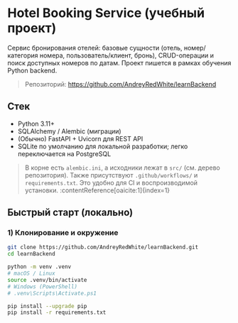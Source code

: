 # Hotel Booking Service (учебный проект)

Сервис бронирования отелей: базовые сущности (отель, номер/категория номера, пользователь/клиент, бронь), CRUD-операции и поиск доступных номеров по датам. Проект пишется в рамках обучения Python backend.

> Репозиторий: https://github.com/AndreyRedWhite/learnBackend

## Стек

- Python 3.11+
- SQLAlchemy / Alembic (миграции)
- (Обычно) FastAPI + Uvicorn для REST API
- SQLite по умолчанию для локальной разработки; легко переключается на PostgreSQL

> В корне есть `alembic.ini`, а исходники лежат в `src/` (см. дерево репозитория). Также присутствуют `.github/workflows/` и `requirements.txt`. Это удобно для CI и воспроизводимой установки. :contentReference[oaicite:1]{index=1}

## Быстрый старт (локально)

### 1) Клонирование и окружение

```bash
git clone https://github.com/AndreyRedWhite/learnBackend.git
cd learnBackend

python -m venv .venv
# macOS / Linux
source .venv/bin/activate
# Windows (PowerShell)
# .venv\Scripts\Activate.ps1

pip install --upgrade pip
pip install -r requirements.txt
